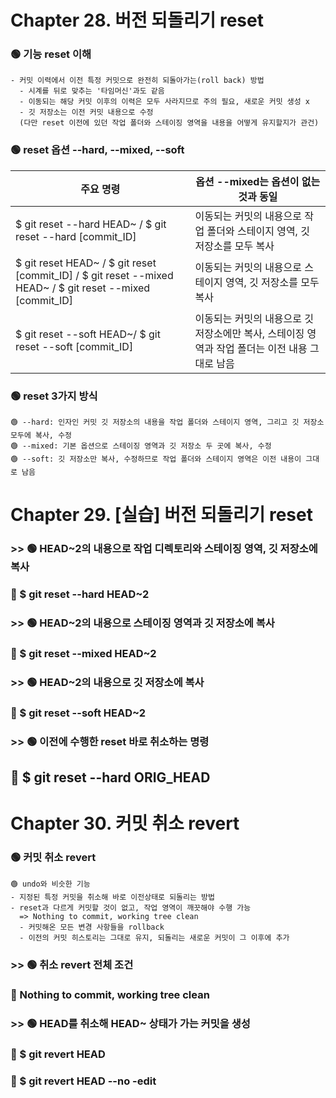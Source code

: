 # Chapter 28. 버전 되돌리기 reset
### 🟢 기능 reset 이해
```
- 커밋 이력에서 이전 특정 커밋으로 완전히 되돌아가는(roll back) 방법
  - 시계를 뒤로 맞추는 '타임머신'과도 같음
  - 이동되는 해당 커밋 이후의 이력은 모두 사라지므로 주의 필요, 새로운 커밋 생성 x
  - 깃 저장소는 이전 커밋 내용으로 수정
  (다만 reset 이전에 있던 작업 폴더와 스테이징 영역을 내용을 어떻게 유지할지가 관건)
```
### 🟢 reset 옵션 --hard, --mixed, --soft
|주요 명령|옵션 --mixed는 옵션이 없는 것과 동일|
|---|---|
|$ git reset --hard HEAD~ / $ git reset --hard [commit_ID]|이동되는 커밋의 내용으로 작업 폴더와 스테이지 영역, 깃 저장소를 모두 복사 |
|$ git reset HEAD~ / $ git reset [commit_ID] / $ git reset --mixed HEAD~ / $ git reset --mixed [commit_ID]|이동되는 커밋의 내용으로 스테이지 영역, 깃 저장소를 모두 복사|
|$ git reset --soft HEAD~/ $ git reset --soft [commit_ID] |이동되는 커밋의 내용으로 깃 저장소에만 복사, 스테이징 영역과 작업 폴더는 이전 내용 그대로 남음|

### 🟢 reset 3가지 방식
```
🟢 --hard: 인자인 커밋 깃 저장소의 내용을 작업 폴더와 스테이지 영역, 그리고 깃 저장소 모두에 복사, 수정
🟢 --mixed: 기본 옵션으로 스테이징 영역과 깃 저장소 두 곳에 복사, 수정
🟢 --soft: 깃 저장소만 복사, 수정하므로 작업 폴더와 스테이지 영역은 이전 내용이 그대로 남음
```
# Chapter 29. [실습] 버전 되돌리기 reset

### >> 🟢 HEAD~2의 내용으로 작업 디렉토리와 스테이징 영역, 깃 저장소에 복사
### 🔺 $ git reset --hard HEAD~2
### >> 🟢  HEAD~2의 내용으로 스테이징 영역과 깃 저장소에 복사
### 🔺 $ git reset --mixed HEAD~2
### >> 🟢 HEAD~2의 내용으로 깃 저장소에 복사
### 🔺 $ git reset --soft HEAD~2
### >> 🟢 이전에 수행한 reset 바로 취소하는 명령
## 🔺 $ git reset --hard ORIG_HEAD

# Chapter 30. 커밋 취소 revert
### 🟢 커밋 취소 revert
```
🟢 undo와 비슷한 기능
- 지정된 특정 커밋을 취소해 바로 이전상태로 되돌리는 방법
- reset과 다르게 커밋할 것이 없고, 작업 영역이 깨끗해야 수행 가능
  => Nothing to commit, working tree clean
  - 커밋해온 모든 변경 사항들을 rollback
  - 이전의 커밋 히스토리는 그대로 유지, 되돌리는 새로운 커밋이 그 이후에 추가
```
### >> 🟢 취소 revert 전체 조건
### 🔺 Nothing to commit, working tree clean 
### >> 🟢 HEAD를 취소해 HEAD~ 상태가 가는 커밋을 생성
### 🔺 $ git revert HEAD
### 🔺 $ git revert HEAD --no -edit
